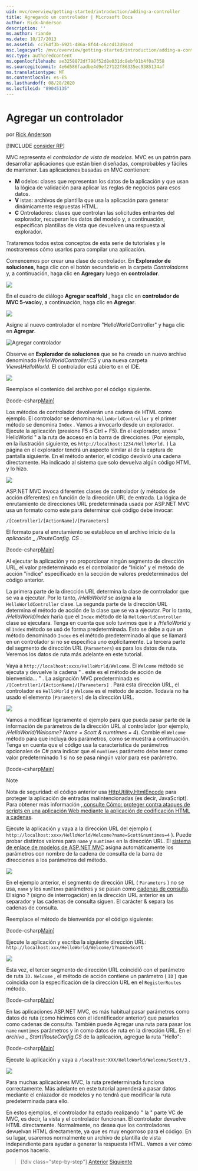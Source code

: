 ```yaml
---
uid: mvc/overview/getting-started/introduction/adding-a-controller
title: Agregando un controlador | Microsoft Docs
author: Rick-Anderson
description: ''
ms.author: riande
ms.date: 10/17/2013
ms.assetid: cc764f3b-6921-486a-8f44-c6ccd1249acd
msc.legacyurl: /mvc/overview/getting-started/introduction/adding-a-controller
msc.type: authoredcontent
ms.openlocfilehash: ae3258872df798f52d8e031dc8ebf01b4f0a7358
ms.sourcegitcommit: 4e6d586faadbe4d9ef27122f86335ec9385134af
ms.translationtype: MT
ms.contentlocale: es-ES
ms.lasthandoff: 08/28/2020
ms.locfileid: "89045135"
---
```

# <a name="adding-a-controller"></a>Agregar un controlador

por [Rick Anderson](https://twitter.com/RickAndMSFT)

[!INCLUDE [consider RP](~/includes/razor.md)]

MVC representa el *controlador de vista de modelos*. MVC es un patrón para desarrollar aplicaciones que están bien diseñadas, comprobables y fáciles de mantener. Las aplicaciones basadas en MVC contienen:

- **M** odelos: clases que representan los datos de la aplicación y que usan la lógica de validación para aplicar las reglas de negocios para esos datos.
- **V** istas: archivos de plantilla que usa la aplicación para generar dinámicamente respuestas HTML.
- **C** Ontroladores: clases que controlan las solicitudes entrantes del explorador, recuperan los datos del modelo y, a continuación, especifican plantillas de vista que devuelven una respuesta al explorador.

Trataremos todos estos conceptos de esta serie de tutoriales y le mostraremos cómo usarlos para compilar una aplicación.

Comencemos por crear una clase de controlador. En **Explorador de soluciones**, haga clic con el botón secundario en la carpeta *Controladores* y, a continuación, haga clic en **Agregar**y luego en **controlador**.

![](adding-a-controller/_static/image1.png)

En el cuadro de diálogo **Agregar scaffold** , haga clic en **controlador de MVC 5-vacío**y, a continuación, haga clic en **Agregar**.

![](adding-a-controller/_static/image2.png)  

Asigne al nuevo controlador el nombre "HelloWorldController" y haga clic en **Agregar**.

![Agregar controlador](adding-a-controller/_static/image3.png)

Observe en **Explorador de soluciones** que se ha creado un nuevo archivo denominado *HelloWorldController.CS* y una nueva carpeta *Views\HelloWorld*. El controlador está abierto en el IDE.

![](adding-a-controller/_static/image4.png)

Reemplace el contenido del archivo por el código siguiente.

[!code-csharp[Main](adding-a-controller/samples/sample1.cs)]

Los métodos de controlador devolverán una cadena de HTML como ejemplo. El controlador se denomina `HelloWorldController` y el primer método se denomina `Index` . Vamos a invocarlo desde un explorador. Ejecute la aplicación (presione F5 o Ctrl + F5). En el explorador, anexe &quot; HelloWorld &quot; a la ruta de acceso en la barra de direcciones. (Por ejemplo, en la ilustración siguiente, es `http://localhost:1234/HelloWorld.` ) La página en el explorador tendrá un aspecto similar al de la captura de pantalla siguiente. En el método anterior, el código devolvió una cadena directamente. Ha indicado al sistema que solo devuelva algún código HTML y lo hizo.

![](adding-a-controller/_static/image5.png)

ASP.NET MVC invoca diferentes clases de controlador (y métodos de acción diferentes) en función de la dirección URL de entrada. La lógica de enrutamiento de direcciones URL predeterminada usada por ASP.NET MVC usa un formato como este para determinar qué código debe invocar:

`/[Controller]/[ActionName]/[Parameters]`

El formato para el enrutamiento se establece en el archivo inicio de la *aplicación \_ /RouteConfig. CS* .

[!code-csharp[Main](adding-a-controller/samples/sample2.cs?highlight=7-8)]

Al ejecutar la aplicación y no proporcionar ningún segmento de dirección URL, el valor predeterminado es el controlador de "Inicio" y el método de acción "índice" especificado en la sección de valores predeterminados del código anterior.

La primera parte de la dirección URL determina la clase de controlador que se va a ejecutar. Por lo tanto, */HelloWorld* se asigna a la `HelloWorldController` clase. La segunda parte de la dirección URL determina el método de acción de la clase que se va a ejecutar. Por lo tanto, */HelloWorld/index* haría que el `Index` método de la `HelloWorldController` clase se ejecutara. Tenga en cuenta que solo tuvimos que ir a */HelloWorld* y el `Index` método se usó de forma predeterminada. Esto se debe a que un método denominado `Index` es el método predeterminado al que se llamará en un controlador si no se especifica uno explícitamente. La tercera parte del segmento de dirección URL (`Parameters`) es para los datos de ruta. Veremos los datos de ruta más adelante en este tutorial.

Vaya a `http://localhost:xxxx/HelloWorld/Welcome`. El `Welcome` método se ejecuta y devuelve la cadena &quot; . este es el método de acción de bienvenida... &quot; . La asignación MVC predeterminada es `/[Controller]/[ActionName]/[Parameters]` . Para esta dirección URL, el controlador es `HelloWorld` y `Welcome` es el método de acción. Todavía no ha usado el elemento `[Parameters]` de la dirección URL.

![](adding-a-controller/_static/image6.png)

Vamos a modificar ligeramente el ejemplo para que pueda pasar parte de la información de parámetros de la dirección URL al controlador (por ejemplo, */HelloWorld/Welcome? Name = Scott &amp; numtimes = 4*). Cambie el `Welcome` método para que incluya dos parámetros, como se muestra a continuación. Tenga en cuenta que el código usa la característica de parámetros opcionales de C# para indicar que el `numTimes` parámetro debe tener como valor predeterminado 1 si no se pasa ningún valor para ese parámetro.

[!code-csharp[Main](adding-a-controller/samples/sample3.cs)]

> [!NOTE]
> Nota de seguridad: el código anterior usa [HttpUtility.HtmlEncode](https://msdn.microsoft.com/library/ee360286(v=vs.110).aspx) para proteger la aplicación de entradas malintencionadas (es decir, JavaScript). Para obtener más información [, consulte Cómo: proteger contra ataques de scripts en una aplicación Web mediante la aplicación de codificación HTML a cadenas](https://msdn.microsoft.com/library/a2a4yykt(v=vs.100).aspx).

 Ejecute la aplicación y vaya a la dirección URL del ejemplo ( `http://localhost:xxxx/HelloWorld/Welcome?name=Scott&numtimes=4` ). Puede probar distintos valores para `name` y `numtimes` en la dirección URL. El [sistema de enlace de modelos de ASP.NET MVC](http://odetocode.com/Blogs/scott/archive/2009/04/27/6-tips-for-asp-net-mvc-model-binding.aspx) asigna automáticamente los parámetros con nombre de la cadena de consulta de la barra de direcciones a los parámetros del método.

![](adding-a-controller/_static/image7.png)

En el ejemplo anterior, el segmento de dirección URL ( `Parameters` ) no se usa, `name` y los `numTimes` parámetros y se pasan como [cadenas de consulta](http://en.wikipedia.org/wiki/Query_string). El signo ? (signo de interrogación) en la dirección URL anterior es un separador y las cadenas de consulta siguen. El carácter &amp; separa las cadenas de consulta.

Reemplace el método de bienvenida por el código siguiente:

[!code-csharp[Main](adding-a-controller/samples/sample4.cs)]

Ejecute la aplicación y escriba la siguiente dirección URL: `http://localhost:xxx/HelloWorld/Welcome/1?name=Scott`

![](adding-a-controller/_static/image8.png)

Esta vez, el tercer segmento de dirección URL coincidió con el parámetro de ruta `ID.` `Welcome` , el método de acción contiene un parámetro ( `ID` ) que coincidía con la especificación de la dirección URL en el `RegisterRoutes` método.

[!code-csharp[Main](adding-a-controller/samples/sample5.cs?highlight=7)]

En las aplicaciones ASP.NET MVC, es más habitual pasar parámetros como datos de ruta (como hicimos con el identificador anterior) que pasarlos como cadenas de consulta. También puede Agregar una ruta para pasar los `name` `numtimes` parámetros y in como datos de ruta en la dirección URL. En el *archivo \_ Start\RouteConfig.CS* de la aplicación, agregue la ruta "Hello":

[!code-csharp[Main](adding-a-controller/samples/sample6.cs?highlight=13-16)]

Ejecute la aplicación y vaya a `/localhost:XXX/HelloWorld/Welcome/Scott/3` .

![](adding-a-controller/_static/image9.png)

Para muchas aplicaciones MVC, la ruta predeterminada funciona correctamente. Más adelante en este tutorial aprenderá a pasar datos mediante el enlazador de modelos y no tendrá que modificar la ruta predeterminada para ello.

En estos ejemplos, el controlador ha estado realizando &quot; la &quot; parte VC de MVC, es decir, la vista y el controlador funcionan. El controlador devuelve HTML directamente. Normalmente, no desea que los controladores devuelvan HTML directamente, ya que es muy engorroso para el código. En su lugar, usaremos normalmente un archivo de plantilla de vista independiente para ayudar a generar la respuesta HTML. Vamos a ver cómo podemos hacerlo.

> [!div class="step-by-step"]
> [Anterior](getting-started.md)
> [Siguiente](adding-a-view.md)
